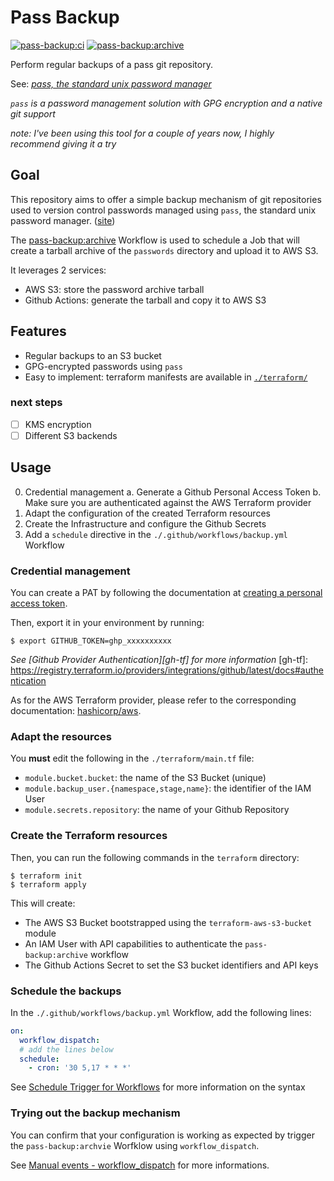 # Pass Backup

[![pass-backup:ci](https://github.com/tbobm/pass-backup/actions/workflows/terraform.yml/badge.svg)](https://github.com/tbobm/pass-backup/actions/workflows/terraform.yml) [![pass-backup:archive](https://github.com/tbobm/pass-backup/actions/workflows/backup.yml/badge.svg)](https://github.com/tbobm/pass-backup/actions/workflows/backup.yml)

Perform regular backups of a pass git repository.

See: [_pass, the standard unix password manager_][pass-unix]

[pass-unix]: https://www.passwordstore.org/

_`pass` is a password management solution with GPG encryption and
a native git support_

_note: I've been using this tool for a couple of years now, I highly
recommend giving it a try_

## Goal

This repository aims to offer a simple backup mechanism of git repositories
used to version control passwords managed using `pass`, the standard unix
password manager. ([site][pass-unix])

The [pass-backup:archive][archive] Workflow is used to schedule a Job
that will create a tarball archive of the `passwords` directory and
upload it to AWS S3.

[archive]: https://github.com/tbobm/pass-backup/actions/workflows/backup.yml

It leverages 2 services:
- AWS S3: store the password archive tarball
- Github Actions: generate the tarball and copy it to AWS S3

## Features

- Regular backups to an S3 bucket
- GPG-encrypted passwords using `pass`
- Easy to implement: terraform manifests are available in [`./terraform/`](./terraform/)

### next steps

- [ ] KMS encryption
- [ ] Different S3 backends

## Usage

0. Credential management
  a. Generate a Github Personal Access Token
  b. Make sure you are authenticated against the AWS Terraform provider
1. Adapt the configuration of the created Terraform resources
2. Create the Infrastructure and configure the Github Secrets
3. Add a `schedule` directive in the `./.github/workflows/backup.yml` Workflow

### Credential management

[gh-pat]: https://docs.github.com/en/authentication/keeping-your-account-and-data-secure/creating-a-personal-access-token

You can create a PAT by following the documentation at
[creating a personal access token][gh-pat].

Then, export it in your environment by running:
```console
$ export GITHUB_TOKEN=ghp_xxxxxxxxxx
```

_See [Github Provider Authentication][gh-tf] for more information_
[gh-tf]: https://registry.terraform.io/providers/integrations/github/latest/docs#authentication

As for the AWS Terraform provider, please refer to the corresponding
documentation: [hashicorp/aws][aws-tf].

[aws-tf]: https://registry.terraform.io/providers/hashicorp/aws/latest/docs#authentication

### Adapt the resources

You **must** edit the following in the `./terraform/main.tf` file:
- `module.bucket.bucket`: the name of the S3 Bucket (unique)
- `module.backup_user.{namespace,stage,name}`: the identifier of the IAM User
- `module.secrets.repository`: the name of your Github Repository

### Create the Terraform resources

Then, you can run the following commands in the `terraform` directory:
```console
$ terraform init
$ terraform apply
```

This will create:
- The AWS S3 Bucket bootstrapped using the `terraform-aws-s3-bucket` module
- An IAM User with API capabilities to authenticate the `pass-backup:archive` workflow
- The Github Actions Secret to set the S3 bucket identifiers and API keys

### Schedule the backups

In the `./.github/workflows/backup.yml` Workflow, add the following lines:
```yaml
on:
  workflow_dispatch:
  # add the lines below
  schedule:
    - cron: '30 5,17 * * *'
```

See [Schedule Trigger for Workflows][gh-schedule] for more information on the syntax

[gh-schedule]: https://docs.github.com/en/actions/learn-github-actions/events-that-trigger-workflows#scheduled-events

### Trying out the backup mechanism

You can confirm that your configuration is working as expected by
trigger the `pass-backup:archvie` Worfklow using `workflow_dispatch`.

See [Manual events - workflow_dispatch][gh-dispatch] for more informations.

[gh-dispatch]: https://docs.github.com/en/actions/learn-github-actions/events-that-trigger-workflows#manual-events
